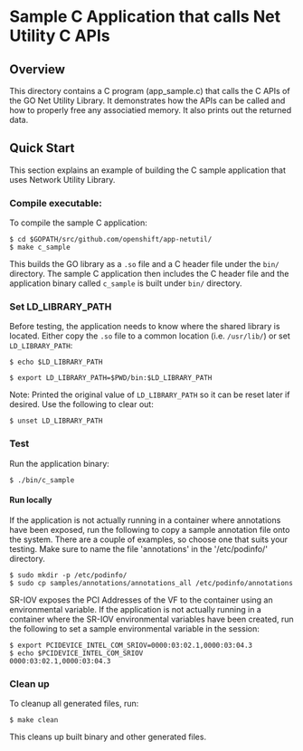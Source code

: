 # Sample C Application that calls Net Utility C APIs

## Overview
This directory contains a C program (app_sample.c) that calls the C APIs of the 
GO Net Utility Library. It demonstrates how the APIs can be called and how to
properly free any associatied memory. It also prints out the returned data.

## Quick Start
This section explains an example of building the C sample application that uses
Network Utility Library.

### Compile executable:
To compile the sample C application:
```
$ cd $GOPATH/src/github.com/openshift/app-netutil/
$ make c_sample
```

This builds the GO library as a `.so` file and a C header file under the `bin/`
directory. The sample C application then includes the C header file and the
application binary called `c_sample` is built under `bin/` directory.

### Set LD_LIBRARY_PATH
Before testing, the application needs to know where the shared library is located.
Either copy the `.so` file to a common location (i.e. `/usr/lib/`) or set
`LD_LIBRARY_PATH`:
```
$ echo $LD_LIBRARY_PATH

$ export LD_LIBRARY_PATH=$PWD/bin:$LD_LIBRARY_PATH
```

Note: Printed the original value of `LD_LIBRARY_PATH` so it can be reset later if
desired. Use the following to clear out:
```
$ unset LD_LIBRARY_PATH
```

### Test
Run the application binary:
```
$ ./bin/c_sample
```

#### Run locally
If the application is not actually running in a container where annotations have been
exposed, run the following to copy a sample annotation file onto the system. There are
a couple of examples, so choose one that suits your testing. Make sure to name the
file 'annotations' in the '/etc/podinfo/' directory.
```
$ sudo mkdir -p /etc/podinfo/
$ sudo cp samples/annotations/annotations_all /etc/podinfo/annotations
```

SR-IOV exposes the PCI Addresses of the VF to the container using an
environmental variable. If the application is not actually running in a
container where the SR-IOV environmental variables have been created, run
the following to set a sample environmental variable in the session:
```
$ export PCIDEVICE_INTEL_COM_SRIOV=0000:03:02.1,0000:03:04.3
$ echo $PCIDEVICE_INTEL_COM_SRIOV
0000:03:02.1,0000:03:04.3
```

### Clean up
To cleanup all generated files, run:
```
$ make clean
```

This cleans up built binary and other generated files.
